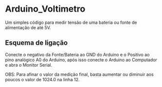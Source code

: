 # Arduino_Voltimetro
Um simples código para medir tensão de uma bateria ou fonte de alimentação de até 5V.

## Esquema de ligação
Conecte o negativo da Fonte/Bateria ao GND do Arduino e o Positivo ao pino analógico A0 do Arduino, após isso conecte o Arduino ao Computador e abra o Monitor Serial.

OBS: Para afinar o valor da medição final, basta aumentar ou diminuir aos poucos o valor de 1024.0 na linha 12.
